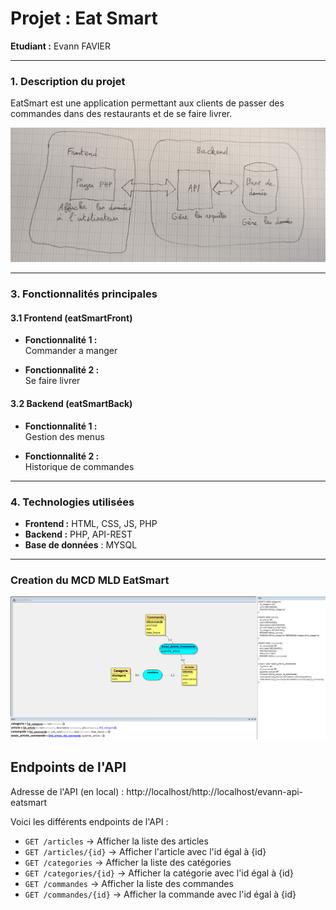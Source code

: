 # **Projet : Eat Smart**

**Etudiant :** Evann FAVIER

---

### **1. Description du projet**

EatSmart est une application permettant aux clients de passer des commandes dans des restaurants et de se faire livrer.

<img src="./assets/img/IMG_20250917_140738712~2.jpg">

---

### **3. Fonctionnalités principales**

#### **3.1 Frontend (eatSmartFront)**

- **Fonctionnalité 1 :**  
  Commander a manger
  
- **Fonctionnalité 2 :**  
  Se faire livrer
  
#### **3.2 Backend (eatSmartBack)**

- **Fonctionnalité 1 :**  
  Gestion des menus
  
- **Fonctionnalité 2 :**  
  Historique de commandes

---

### **4. Technologies utilisées**

- **Frontend :** HTML, CSS, JS, PHP
- **Backend :** PHP, API-REST
- **Base de données** : MYSQL
---

### **Creation du MCD MLD EatSmart**

<img src="./assets/img/Capture.PNG">

## Endpoints de l'API

Adresse de l'API (en local) : http://localhost/http://localhost/evann-api-eatsmart

Voici les différents endpoints de l'API : 
- `GET /articles` → Afficher la liste des articles
- `GET /articles/{id}` → Afficher l'article avec l'id égal à {id}
- `GET /categories` → Afficher la liste des catégories
- `GET /categories/{id}` → Afficher la catégorie avec l'id égal à {id}
- `GET /commandes` → Afficher la liste des commandes
- `GET /commandes/{id}` → Afficher la commande avec l'id égal à {id}
